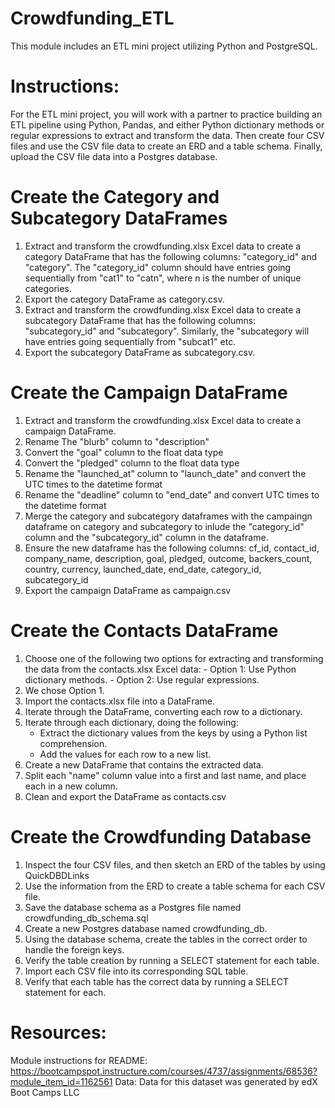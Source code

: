# Crowdfunding_ETL
This module includes an ETL mini project utilizing Python and PostgreSQL.

# Instructions:
For the ETL mini project, you will work with a partner to practice building an ETL pipeline using Python, Pandas, and either Python dictionary methods or regular expressions to extract and transform the data. Then create four CSV files and use the CSV file data to create an ERD and a table schema. Finally, upload the CSV file data into a Postgres database.

# Create the Category and Subcategory DataFrames
  1. Extract and transform the crowdfunding.xlsx Excel data to create a category DataFrame that has the following columns: "category_id" and "category". The "category_id" column should have entries going sequentially from "cat1" to "catn", where n is the number of unique categories.
  2. Export the category DataFrame as category.csv.
  3. Extract and transform the crowdfunding.xlsx Excel data to create a subcategory DataFrame that has the following columns: "subcategory_id" and "subcategory". Similarly, the "subcategory will have entries going sequentially from "subcat1" etc.
  4. Export the subcategory DataFrame as subcategory.csv.

# Create the Campaign DataFrame
  1. Extract and transform the crowdfunding.xlsx Excel data to create a campaign DataFrame.
  2. Rename The "blurb" column to "description"
  3. Convert the "goal" column to the float data type
  4. Convert the "pledged" column to the float data type
  5.  Rename the "launched_at" column to "launch_date" and convert the UTC times to the datetime format
  6.  Rename the "deadline" column to "end_date" and convert UTC times to the datetime format
  7.  Merge the category and subcategory dataframes with the campaingn dataframe on category and subcategory to inlude the "category_id" column and the "subcategory_id" column in the dataframe.
  8.  Ensure the new dataframe has the following columns: cf_id, contact_id, company_name, description, goal, pledged, outcome, backers_count, country, currency, launched_date, end_date, category_id, subcategory_id
  9.  Export the campaign DataFrame as campaign.csv

# Create the Contacts DataFrame
  1. Choose one of the following two options for extracting and transforming the data from the contacts.xlsx Excel data:
         - Option 1: Use Python dictionary methods.
         - Option 2: Use regular expressions.
  2. We chose Option 1.
  3. Import the contacts.xlsx file into a DataFrame.
  4. Iterate through the DataFrame, converting each row to a dictionary.
  5. Iterate through each dictionary, doing the following:
        - Extract the dictionary values from the keys by using a Python list comprehension.
        - Add the values for each row to a new list.
  6. Create a new DataFrame that contains the extracted data.
  7. Split each "name" column value into a first and last name, and place each in a new column.
  8. Clean and export the DataFrame as contacts.csv

# Create the Crowdfunding Database
  1. Inspect the four CSV files, and then sketch an ERD of the tables by using QuickDBDLinks
  2. Use the information from the ERD to create a table schema for each CSV file.
  3. Save the database schema as a Postgres file named crowdfunding_db_schema.sql
  4. Create a new Postgres database named crowdfunding_db.
  5. Using the database schema, create the tables in the correct order to handle the foreign keys.
  6. Verify the table creation by running a SELECT statement for each table.
  7. Import each CSV file into its corresponding SQL table.
  8. Verify that each table has the correct data by running a SELECT statement for each.

# Resources:
Module instructions for README: https://bootcampspot.instructure.com/courses/4737/assignments/68536?module_item_id=1162561
Data: Data for this dataset was generated by edX Boot Camps LLC
